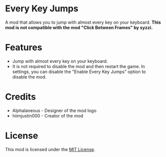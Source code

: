# Every Key Jumps
A mod that allows you to jump with almost every key on your keyboard.
**This mod is not compatible with the mod "Click Between Frames" by syzzi.**

# Features
- Jump with almost every key on your keyboard.
- It is not required to disable the mod and then restart the game. In settings, you can disable the "Enable Every Key Jumps" option to disable the mod.

# Credits
- Alphalaneous - Designer of the mod logo
- hiimjustin000 - Creator of the mod

# License
This mod is licensed under the [MIT License](./LICENSE).